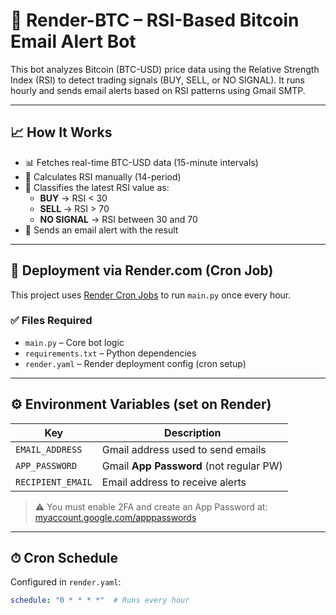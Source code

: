 # 🚀 Render-BTC – RSI-Based Bitcoin Email Alert Bot

This bot analyzes Bitcoin (BTC-USD) price data using the Relative Strength Index (RSI) to detect trading signals (BUY, SELL, or NO SIGNAL). It runs hourly and sends email alerts based on RSI patterns using Gmail SMTP.

---

## 📈 How It Works

- 📊 Fetches real-time BTC-USD data (15-minute intervals)
- 🧠 Calculates RSI manually (14-period)
- 📌 Classifies the latest RSI value as:
  - **BUY** → RSI < 30
  - **SELL** → RSI > 70
  - **NO SIGNAL** → RSI between 30 and 70
- 📧 Sends an email alert with the result

---

## 🔁 Deployment via Render.com (Cron Job)

This project uses [Render Cron Jobs](https://render.com/docs/cron-jobs) to run `main.py` once every hour.

### ✅ Files Required

- `main.py` – Core bot logic
- `requirements.txt` – Python dependencies
- `render.yaml` – Render deployment config (cron setup)

---

## ⚙️ Environment Variables (set on Render)

| Key              | Description                            |
|------------------|----------------------------------------|
| `EMAIL_ADDRESS`  | Gmail address used to send emails      |
| `APP_PASSWORD`   | Gmail **App Password** (not regular PW)|
| `RECIPIENT_EMAIL`| Email address to receive alerts        |

> ⚠️ You must enable 2FA and create an App Password at: [myaccount.google.com/apppasswords](https://myaccount.google.com/apppasswords)

---

## ⏱ Cron Schedule

Configured in `render.yaml`:
```yaml
schedule: "0 * * * *"  # Runs every hour

